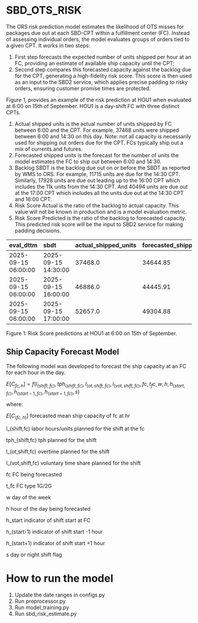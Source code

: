 # SBD_OTS_RISK
The ORS risk prediction model estimates the likelihood of OTS misses for packages due out at each SBD-CPT within a fulfillment center (FC). Instead of assessing individual orders, the model evaluates groups of orders tied to a given CPT. It works in two steps: 
1. First step forecasts the expected number of units shipped per hour at an FC, providing an estimate of available ship capacity until the CPT;
2. Second step compares this forecasted capacity against the backlog due for the CPT, generating a high-fidelity risk score. This score is then used as an input to the SBD2 service, which applies precise padding to risky orders, ensuring customer promise times are protected.


Figure 1, provides an example of the risk prediction at HOU1 when evaluated at 6:00 on 15th of September. HOU1 is a day-shift FC with three distinct CPTs. 
1. Actual shipped units is the actual number of units shipped by FC between 6:00 and the CPT. For example, 37468 units were shipped between 6:00 and 14:30 on this day. Note: not all capacity is necessarily used for shipping out orders due for the CPT. FCs typically ship out a mix of currents and futures.
2. Forecasted shipped units is the forecast for the number of units the model estimates the FC to ship out between 6:00 and 14:30.
3. Backlog SBDT is the backlog due out on or before the SBDT as reported by WMS to ORS. For example, 11715 units are due for the 14:30 CPT. Similarly, 17928 units are due out leading up to the 16:00 CPT which includes the 11k units from the 14:30 CPT. And 40494 units are due out at the 17:00 CPT which includes all the units due out at the 14:30 CPT and 16:00 CPT.
4. Risk Score Actual is the ratio of the backlog to actual capacity. This value will not be known in production and is a model evaluation metric.
5. Risk Score Predicted is the ratio of the backlog to forecasted capacity. This predicted risk score will be the input to SBD2 service for making padding decisions.

| eval_dttm          | sbdt            | actual_shipped_units   | forecasted_shipped_units   | backlog_sbdt   | risk_score_actual   | risk_score_predicted   |
|:-------------------|:----------------|:-----------|:-----------|:-----------|:-----------|:-----------|
|2025-09-15 06\:00\:00|2025-09-15 14\:30\:00|37468.0|34644.85|11715|31.26|33.81|
|2025-09-15 06\:00\:00|2025-09-15 16\:00\:00|46886.0|44445.91|17928|38.23|40.33|
|2025-09-15 06\:00\:00|2025-09-15 17\:00\:00|52657.0|49304.88|40494|76.90|82.13|

Figure 1: Risk Score predictions at HOU1 at 6:00 on 15th of September.


## Ship Capacity Forecast Model
The following model was developed to forecast the ship capacity at an FC for each hour in the day.

$E[C_{fc,h}]=f(l_(shift,fc),tph_(shift,fc),l_(ot,shift,fc),l_(vot,shift,fc),fc,t_fc,w,h,h_(start,fc),h_(start-1,fc),h_(start+1,fc),s)$

where:

$E[C_(fc,h)]$ forecasted mean ship capacity of fc at hr

l_(shift,fc) labor hours/units planned for the shift at the fc

tph_(shift,fc) tph planned for the shift

l_(ot,shift,fc) overtime planned for the shift

l_(vot,shift,fc) voluntary time share planned for the shift

fc FC being forecasted

t_fc FC type 1G/2G

w day of the week

h hour of the day being forecasted

h_start   indicator of shift start at FC

h_(start-1) indicator of shift start -1 hour

h_(start+1) indicator of shift start +1 hour

s day or night shift flag

# How to run the model
1. Update the date ranges in configs.py
2. Run preprocessor.py
3. Run model_training.py
4. Run sbd_risk_estimate.py







